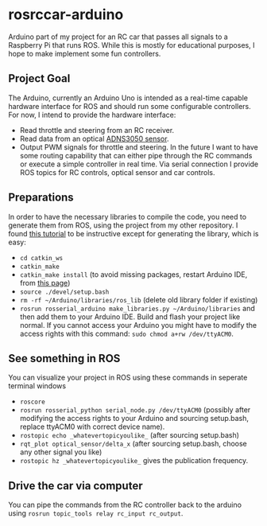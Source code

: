 # rosrccar-arduino
Arduino part of my project for an RC car that passes all signals to a Raspberry Pi that runs ROS. While this is mostly for educational purposes, I hope to make implement some fun controllers.

## Project Goal
The Arduino, currently an Arduino Uno is intended as a real-time capable hardware interface for ROS and should run some configurable controllers.
For now, I intend to provide the hardware interface:
* Read throttle and steering from an RC receiver.
* Read data from an optical [ADNS3050 sensor](https://github.com/Tom101222/Adns-3050-Optical-Sensor).
* Output PWM signals for throttle and steering.
In the future I want to have some routing capability that can either pipe through the RC commands or execute a simple controller in real time.
Via serial connection I provide ROS topics for RC controls, optical sensor and car controls.

## Preparations
In order to have the necessary libraries to compile the code, you need to generate them from ROS, using the project from my other repository. I found [this tutorial](https://maker.pro/arduino/tutorial/how-to-use-arduino-with-robot-operating-system-ros) to be instructive except for generating the library, which is easy: 
* `cd catkin_ws`
* `catkin_make`
* `catkin_make install` (to avoid missing packages, restart Arduino IDE, from [this page](https://wiki.metropolia.fi/pages/viewpage.action?pageId=150997619))
* `source ./devel/setup.bash`
* `rm -rf ~/Arduino/libraries/ros_lib` (delete old library folder if existing)
* `rosrun rosserial_arduino make_libraries.py ~/Arduino/libraries`
and then add them to your Arduino IDE. Build and flash your project like normal. If you cannot access your Arduino you might have to modify the access rights with this command: `sudo chmod a+rw /dev/ttyACM0`.

## See something in ROS
You can visualize your project in ROS using these commands in seperate terminal windows
* `roscore`
* `rosrun rosserial_python serial_node.py /dev/ttyACM0` (possibly after modifying the access rights to your Arduino and sourcing setup.bash, replace ttyACM0 with correct device name).
* `rostopic echo _whatevertopicyoulike_` (after sourcing setup.bash)
* `rqt_plot optical_sensor/delta_x` (after sourcing setup.bash, choose any other signal you like)
* `rostopic hz _whatevertopicyoulike_` gives the publication frequency.

## Drive the car via computer
You can pipe the commands from the RC controller back to the arduino using `rosrun topic_tools relay rc_input rc_output`.